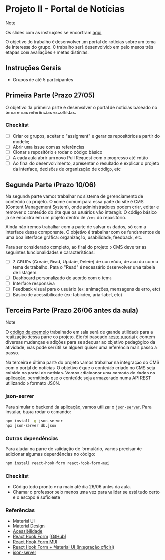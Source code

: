 # Projeto II - Portal de Notícias

> [!NOTE]
> Os slides com as instruções se encontram [aqui](https://docs.google.com/presentation/d/1FIMOV3l736C8Nn04QF6WZuTzyCwjIde6s6Z51z2nigs/edit?usp=sharing)

O objetivo do trabalho é desenvolver um portal de notícias sobre um tema de interesse do grupo. O trabalho será desenvolvido em pelo menos três etapas com avaliações e metas distintas.

## Instruções Gerais

- Grupos de até 5 participantes

## Primeira Parte (Prazo 27/05)

O objetivo da primeira parte é desenvolver o portal de notícias baseado no tema e nas referências escolhidas.

### Checklist

- [ ] Criar os grupos, aceitar o "assigment" e gerar os repositórios a partir do modelo;
- [ ] Abrir uma issue com as referências
- [ ] Clonar e repositório e rodar o código básico
- [ ] A cada aula abrir um novo Pull Request com o progresso até então
- [ ] Ao final do desenvolvimento, apresentar o resultado e explicar o projeto da interface, decisões de organização de código, etc

## Segunda Parte (Prazo 10/06)

Na segunda parte vamos trabalhar no sistema de gerenciamento de conteúdo do projeto. O nome comum para essa parte do site é CMS (Content Management System), onde administradores podem criar, editar e remover o conteúdo do site que os usuários vão interagir. O código básico já se encontra em um projeto dentro de `/cms` do repositório.

Ainda não iremos trabalhar com a parte de salvar os dados, só com a interface desse componente. O objetivo é trabalhar com os fundamentos de uma boa interface gráfica: organização, usabilidade, feedback, etc.

Para ser considerado completo, ao final do projeto o CMS deve ter as seguintes funcionalidades e características:

- [ ] 2 CRUDs (Create, Read, Update, Delete) de conteúdo, de acordo com o tema do trabalho. Para o "Read" é necessário desenvolver uma tabela de listagem.
- [ ] Dashboard personalizado de acordo com o tema
- [ ] Interface responsiva
- [ ] Feedback visual para o usuário (ex: animações, mensagens de erro, etc)
- [ ] Básico de acessibilidade (ex: tabindex, aria-label, etc)

## Terceira Parte (Prazo 26/06 antes da aula)

> [!NOTE]
> O [código de exemplo](https://github.com/vinicius-schettino/react-crud-example) trabalhado em sala será de grande utilidade para a realização dessa parte do projeto. Ele foi baseado [neste tutorial](https://youtu.be/9OfL9H6AmhQ) e contem diversas mudanças e adições para se adequar ao objetivo pedagógico da atividade, mas pode ser útil se alguém quiser uma referência mais passo a passo.

Na terceira e última parte do projeto vamos trabalhar na integração do CMS com o portal de notícias. O objetivo é que o conteúdo criado no CMS seja exibido no portal de notícias. Vamos adicioanar uma camada de dados na aplicação, permitindo que o conteúdo seja armazenado numa API REST utilizando o formato JSON.

### json-server

Para simular o backend da aplicação, vamos utilizar o [`json-server`](https://www.npmjs.com/package/json-server). Para instalar, basta rodar o comando:

```bash
npm install -g json-server
npx json-server db.json
```

### Outras dependências

Para ajudar na parte de validação de formulário, vamos precisar de adicionar algumas dependências no código:

```bash
npm install react-hook-form react-hook-form-mui
```

### Checklist

- Código todo pronto e na main até dia 26/06 antes da aula.
- Chamar o professor pelo menos uma vez para validar se está tudo certo e o escopo é suficiente

### Referências

- [Material UI](https://mui.com/material-ui/all-components/)
- [Material Design](https://m3.material.io/)
- [Acessibilidade](https://developer.mozilla.org/pt-BR/docs/Learn/Accessibility/HTML)
- [React Hook Form](https://react-hook-form.com/) [[GitHub](https://github.com/react-hook-form/react-hook-form)]
- [React Hook Form MUI](https://github.com/dohomi/react-hook-form-mui)
- [React Hook Form + Material UI (integração oficial)](https://react-hook-form.com/get-started#MaterialUI)
- [json-server](https://www.npmjs.com/package/json-server)
